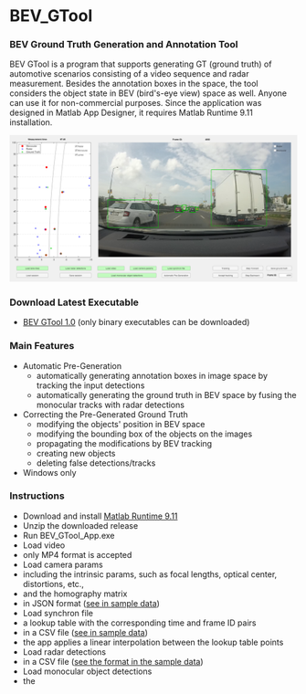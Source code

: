 # BEV_GTool

### BEV Ground Truth Generation and Annotation Tool 
BEV GTool is a program that supports generating GT (ground truth) of automotive scenarios consisting of a video sequence and radar measurement. Besides the annotation boxes in the space, the tool considers the object state in BEV (bird's-eye view) space as well. Anyone can use it for non-commercial purposes. Since the application was designed in Matlab App Designer, it requires Matlab Runtime 9.11 installation.

![My image](https://github.com/lindenmaier94/BEV_GTool/blob/main/BEV_GTool_GUI.png)

### Download Latest Executable
* [BEV GTool 1.0](https://github.com/lindenmaier94/BEV_GTool/releases/download/BEV_GTool_1_0/BEV_GTool_1_0.zip)
(only binary executables can be downloaded)

### Main Features
* Automatic Pre-Generation
  * automatically generating annotation boxes in image space by tracking the input detections
  * automatically generating the ground truth in BEV space by fusing the monocular tracks with radar detections
* Correcting the Pre-Generated Ground Truth
  * modifying the objects' position in BEV space
  * modifying the bounding box of the objects on the images
  * propagating the modifications by BEV tracking
  * creating new objects
  * deleting false detections/tracks
* Windows only

### Instructions
* Download and install [Matlab Runtime 9.11](https://ssd.mathworks.com/supportfiles/downloads/R2021b/Release/7/deployment_files/installer/complete/win64/MATLAB_Runtime_R2021b_Update_7_win64.zip)
* Unzip the downloaded release
* Run BEV_GTool_App.exe
* Load video
 * only MP4 format is accepted
* Load camera params
 * including the intrinsic params, such as focal lengths, optical center, distortions, etc.,
 * and the homography matrix
 * in JSON format ([see in sample data](https://github.com/lindenmaier94/BEV_GTool/blob/main/Sample%20Data/cameraParams.json))
* Load synchron file
 * a lookup table with the corresponding time and frame ID pairs
 * in a CSV file ([see in sample data](https://github.com/lindenmaier94/BEV_GTool/blob/main/Sample%20Data/CameraSynchronLUT.csv))
 * the app applies a linear interpolation between the lookup table points
* Load radar detections
 * in a CSV file ([see the format in the sample data](https://github.com/lindenmaier94/BEV_GTool/blob/main/Sample%20Data/RadarDetections.csv))
* Load monocular object detections
 * the 
